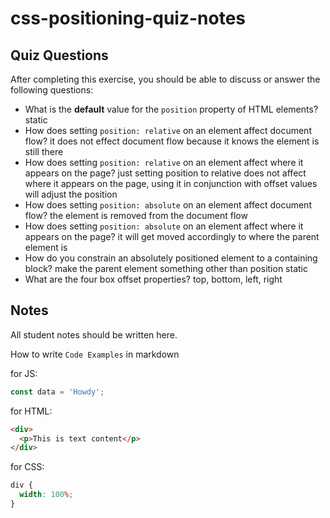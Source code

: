 # css-positioning-quiz-notes

## Quiz Questions

After completing this exercise, you should be able to discuss or answer the following questions:

- What is the **default** value for the `position` property of HTML elements?
  static
- How does setting `position: relative` on an element affect document flow?
  it does not effect document flow because it knows the element is still there
- How does setting `position: relative` on an element affect where it appears on the page?
  just setting position to relative does not affect where it appears on the page, using it in conjunction with offset values will adjust the position
- How does setting `position: absolute` on an element affect document flow?
  the element is removed from the document flow
- How does setting `position: absolute` on an element affect where it appears on the page?
  it will get moved accordingly to where the parent element is
- How do you constrain an absolutely positioned element to a containing block?
  make the parent element something other than position static
- What are the four box offset properties?
  top, bottom, left, right

## Notes

All student notes should be written here.

How to write `Code Examples` in markdown

for JS:

```javascript
const data = 'Howdy';
```

for HTML:

```html
<div>
  <p>This is text content</p>
</div>
```

for CSS:

```css
div {
  width: 100%;
}
```
